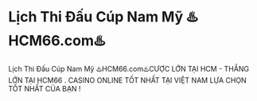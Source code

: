 # Lịch Thi Đấu Cúp Nam Mỹ ♨️HCM66.com♨️

Lịch Thi Đấu Cúp Nam Mỹ ♨️HCM66.com♨️CƯỢC LỚN TẠI HCM - THẮNG LỚN TẠI HCM66 . CASINO ONLINE TỐT NHẤT TẠI VIỆT NAM LỰA CHỌN TỐT NHẤT CỦA BẠN !